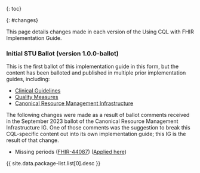 {: toc}

{: #changes}

This page details changes made in each version of the Using CQL with FHIR Implementation Guide.

### Initial STU Ballot (version 1.0.0-ballot)

This is the first ballot of this implementation guide in this form, but the content has been balloted and published in multiple prior implementation guides, including:

* [Clinical Guidelines](http://hl7.org/fhir/uv/cpg/libraries.html)
* [Quality Measures](https://hl7.org/fhir/us/cqfmeasures/using-cql.html)
* [Canonical Resource Management Infrastructure](http://hl7.org/fhir/uv/crmi/2023Sep/using-cql.html)

The following changes were made as a result of ballot comments received in the September 2023 ballot of the Canonical Resource Management Infrastructure IG. One of those comments was the suggestion to break this CQL-specific content out into its own implementation guide; this IG is the result of that change.


-  Missing periods ([FHIR-44087](https://jira.hl7.org/browse/FHIR-44087)) ([Applied here](using-cql.html#conformance-requirement-2-6))


{{ site.data.package-list.list[0].desc }}

